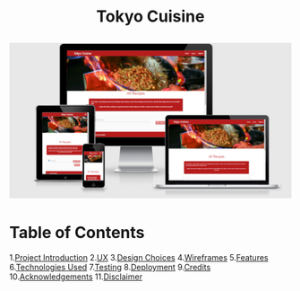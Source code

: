 <h1 align="center">Tokyo Cuisine</h1>

<h2 align="center"><img src="/documentation/snapshots/tokyocuisine-showcase.png"></h2>

# Table of Contents <a name="Home"></a>

1.[Project Introduction](#introduction)
2.[UX](#ux)
3.[Design Choices](#designchoices)
4.[Wireframes](#wireframes)
5.[Features](#features)
6.[Technologies Used](#techused)
7.[Testing](#testing)
8.[Deployment](#deployment)
9.[Credits](#credits)
10.[Acknowledgements](#acknowledgements)
11.[Disclaimer](#disclaimer)